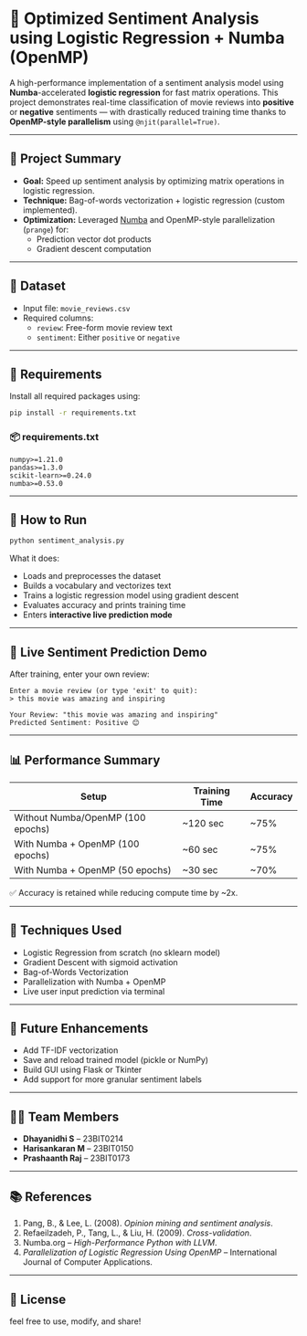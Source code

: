 # 🚀 Optimized Sentiment Analysis using Logistic Regression + Numba (OpenMP)

A high-performance implementation of a sentiment analysis model using **Numba**-accelerated **logistic regression** for fast matrix operations. This project demonstrates real-time classification of movie reviews into **positive** or **negative** sentiments — with drastically reduced training time thanks to **OpenMP-style parallelism** using `@njit(parallel=True)`.

---

## 🧠 Project Summary

- **Goal:** Speed up sentiment analysis by optimizing matrix operations in logistic regression.
- **Technique:** Bag-of-words vectorization + logistic regression (custom implemented).
- **Optimization:** Leveraged [Numba](https://numba.pydata.org/) and OpenMP-style parallelization (`prange`) for:
  - Prediction vector dot products
  - Gradient descent computation

---

## 📁 Dataset

- Input file: `movie_reviews.csv`
- Required columns:
  - `review`: Free-form movie review text
  - `sentiment`: Either `positive` or `negative`

---

## 🔧 Requirements

Install all required packages using:

```bash
pip install -r requirements.txt
```

### 📦 requirements.txt

```
numpy>=1.21.0
pandas>=1.3.0
scikit-learn>=0.24.0
numba>=0.53.0
```

---

## 🧪 How to Run

```bash
python sentiment_analysis.py
```

What it does:
- Loads and preprocesses the dataset
- Builds a vocabulary and vectorizes text
- Trains a logistic regression model using gradient descent
- Evaluates accuracy and prints training time
- Enters **interactive live prediction mode**

---

## 💬 Live Sentiment Prediction Demo

After training, enter your own review:

```
Enter a movie review (or type 'exit' to quit):
> this movie was amazing and inspiring

Your Review: "this movie was amazing and inspiring"
Predicted Sentiment: Positive 😊
```

---

## 📊 Performance Summary

| Setup                          | Training Time | Accuracy |
|-------------------------------|---------------|----------|
| Without Numba/OpenMP (100 epochs) | ~120 sec      | ~75%     |
| With Numba + OpenMP (100 epochs) | ~60 sec       | ~75%     |
| With Numba + OpenMP (50 epochs)  | ~30 sec       | ~70%     |

✅ Accuracy is retained while reducing compute time by ~2x.

---

## 🧠 Techniques Used

- Logistic Regression from scratch (no sklearn model)
- Gradient Descent with sigmoid activation
- Bag-of-Words Vectorization
- Parallelization with Numba + OpenMP
- Live user input prediction via terminal

---

## 🚀 Future Enhancements

- Add TF-IDF vectorization
- Save and reload trained model (pickle or NumPy)
- Build GUI using Flask or Tkinter
- Add support for more granular sentiment labels

---

## 👨‍💻 Team Members

- **Dhayanidhi S** – 23BIT0214  
- **Harisankaran M** – 23BIT0150  
- **Prashaanth Raj** – 23BIT0173

---

## 📚 References

1. Pang, B., & Lee, L. (2008). *Opinion mining and sentiment analysis*.
2. Refaeilzadeh, P., Tang, L., & Liu, H. (2009). *Cross-validation*.
3. Numba.org – *High-Performance Python with LLVM*.
4. *Parallelization of Logistic Regression Using OpenMP* – International Journal of Computer Applications.

---

## 📄 License
feel free to use, modify, and share!
